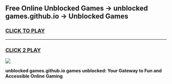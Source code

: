 
## Free Online Unblocked Games → unblocked games.github.io → Unblocked Games
<h3>
<a href="https://premium.freeplayer.one?title=unblocked_games.github.io&ref=21F">CLICK TO PLAY</a></h3>
<hr>

<h3>
<a href="https://premium.freeplayer.one?title=unblocked_games.github.io&ref=21F">CLICK 2 PLAY</a>
  
</h3>

<a href="https://premium.freeplayer.one?title=unblocked_games.github.io&ref=21F/"><img src="https://clearcache.store/games.png"></a>


**unblocked games.github.io games unblocked: Your Gateway to Fun and Accessible Online Gaming**
